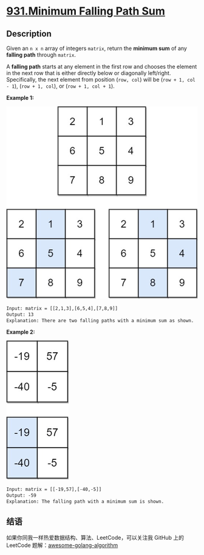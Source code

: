 # [931.Minimum Falling Path Sum][title]

## Description
Given an `n x n` array of integers `matrix`, return the **minimum sum** of any **falling path** through `matrix`.

A **falling path** starts at any element in the first row and chooses the element in the next row that is either directly below or diagonally left/right. Specifically, the next element from position (`row, col`) will be (`row + 1, col - 1`), (`row + 1, col`), or (`row + 1, col + 1`).

**Example 1:**  

![example1](./failing1-grid.jpg)

```
Input: matrix = [[2,1,3],[6,5,4],[7,8,9]]
Output: 13
Explanation: There are two falling paths with a minimum sum as shown.
```

**Example 2:**  

![example2](./failing2-grid.jpg)

```
Input: matrix = [[-19,57],[-40,-5]]
Output: -59
Explanation: The falling path with a minimum sum is shown.
```

## 结语

如果你同我一样热爱数据结构、算法、LeetCode，可以关注我 GitHub 上的 LeetCode 题解：[awesome-golang-algorithm][me]

[title]: https://leetcode.com/problems/minimum-falling-path-sum/
[me]: https://github.com/kylesliu/awesome-golang-algorithm
